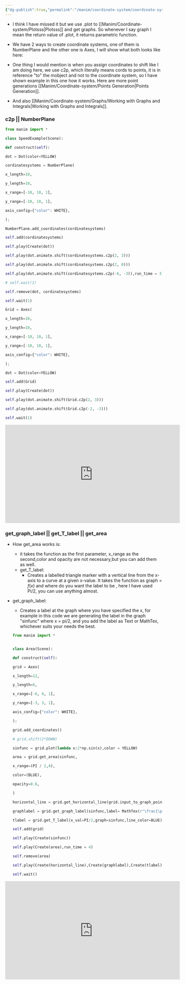 ```yaml
---
{"dg-publish":true,"permalink":"/manim/coordinate-system/coordinate-systems-in-manim/"}
---
```



- I think I have missed it but we use .plot to [[Manim/Coordinate-system/Plotsss\|Plotsss]]  and get graphs. So whenever I say graph I mean the return value of .plot, it returns parametric function.

- We have 2 ways to create coordinate systems, one of them is NumberPlane and the other one is Axes, I will show what both looks like here:
- One thing I would mention is when you assign coordinates to shift like I am doing here, we use c2p, which literally means cords to points, it is in reference "to" the mobject and not to the coordinate system, so I have shown example in this one how it works. Here are more point generations [[Manim/Coordinate-system/Points Generation\|Points Generation]].
- And also [[Manim/Coordinate-system/Graphs/Working with Graphs and Integrals\|Working with Graphs and Integrals]].
### c2p  || NumberPlane

```python
from manim import *

class SpeedExample(Scene):

def construct(self):

dot = Dot(color=YELLOW)

cordinatesystems = NumberPlane(

x_length=10,

y_length=10,

x_range=[-10, 10, 1],

y_range=[-10, 10, 1],

axis_config={"color": WHITE},

);

NumberPlane.add_coordinates(cordinatesystems)

self.add(cordinatesystems)

self.play(Create(dot))

self.play(dot.animate.shift(cordinatesystems.c2p(2, 3)))

self.play(dot.animate.shift(cordinatesystems.c2p(2, 0)))

self.play(dot.animate.shift(cordinatesystems.c2p(-6, -3)),run_time = 3)

# self.wait(1)

self.remove(dot, cordinatesystems)

self.wait(1)

Grid = Axes(

x_length=10,

y_length=10,

x_range=[-10, 10, 1],

y_range=[-10, 10, 1],

axis_config={"color": WHITE},

);

dot = Dot(color=YELLOW)

self.add(Grid)

self.play(Create(dot))

self.play(dot.animate.shift(Grid.c2p(2, 3)))

self.play(dot.animate.shift(Grid.c2p(-2, -3)))

self.wait(1)
```
<iframe width="560" height="315" src="https://www.youtube.com/embed/XAbJ5BOHffI?si=LZmQSTla1cMXah0f" title="YouTube video player" frameborder="0" allow="accelerometer; autoplay; clipboard-write; encrypted-media; gyroscope; picture-in-picture; web-share" allowfullscreen></iframe>


### get_graph_label || get_T_label || get_area
- How get_area works is:
	-  it takes the function as the first parameter, x_range as the second,color and opacity are not necessary,but you can add them as well.
  - get_T_label:
	  - Creates a labelled triangle marker with a vertical line from the x-axis to a curve at a given x-value. It takes the function as graph = $f(x)$ and where do you want the label to be , here I have used Pi/2, you can use anything almost.
- get_graph_label:
	-   Creates a label at the graph where you have specified the x, for example in this code we are generating the label in the graph "sinfunc" where x = pi/2, and you add the label as Text or MathTex, whichever suits your needs the best.
	
	```python
	from manim import *
	
	
	class Area(Scene):
	
	def construct(self):
	
	grid = Axes(
	
	x_length=12,
	
	y_length=6,
	
	x_range=[-6, 6, 1],
	
	y_range=[-3, 3, 1],
	
	axis_config={"color": WHITE},
	
	);
	
	grid.add_coordinates()
	
	# grid.shift(2*DOWN)
	
	sinfunc = grid.plot(lambda x:2*np.sin(x),color = YELLOW)
	
	area = grid.get_area(sinfunc,
	
	x_range=(PI / 2,4),
	
	color=(BLUE),
	
	opacity=0.6,
	
	)
	
	horizontal_line = grid.get_horizontal_line(grid.input_to_graph_point(PI / 2, sinfunc), color=YELLOW)
	
	graphlabel = grid.get_graph_label(sinfunc,label= MathTex(r"\frac{\pi}{2}"), x_val=PI/2,color=BLUE)
	
	tlabel = grid.get_T_label(x_val=PI/2,graph=sinfunc,line_color=BLUE)
	
	self.add(grid)
	
	self.play(Create(sinfunc))
	
	self.play(Create(area),run_time = 4)
	
	self.remove(area)
	
	self.play(Create(horizontal_line),Create(graphlabel),Create(tlabel),run_time =5)
	
	self.wait()
	```
<iframe width="560" height="315" src="https://www.youtube.com/embed/0dUo1YX08rQ?si=c_Hm8UXWyXAnH9zk" title="YouTube video player" frameborder="0" allow="accelerometer; autoplay; clipboard-write; encrypted-media; gyroscope; picture-in-picture; web-share" allowfullscreen></iframe> 

